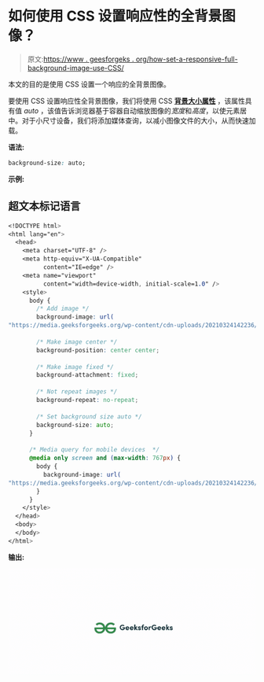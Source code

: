 # 如何使用 CSS 设置响应性的全背景图像？

> 原文:[https://www . geesforgeks . org/how-set-a-responsive-full-background-image-use-CSS/](https://www.geeksforgeeks.org/how-to-set-a-responsive-full-background-image-using-css/)

本文的目的是使用 CSS 设置一个响应的全背景图像。

要使用 CSS 设置响应性全背景图像，我们将使用 CSS [**背景大小属性**](https://www.geeksforgeeks.org/css-background-size-property/) ，该属性具有值 *auto* ，该值告诉浏览器基于容器自动缩放图像的*宽度*和*高度*，以使元素居中。对于小尺寸设备，我们将添加媒体查询，以减小图像文件的大小，从而快速加载。

**语法:**

```css
background-size: auto; 
```

**示例:**

## 超文本标记语言

```css
<!DOCTYPE html>
<html lang="en">
  <head>
    <meta charset="UTF-8" />
    <meta http-equiv="X-UA-Compatible" 
          content="IE=edge" />
    <meta name="viewport" 
          content="width=device-width, initial-scale=1.0" />
    <style>
      body {
        /* Add image */
        background-image: url(
"https://media.geeksforgeeks.org/wp-content/cdn-uploads/20210324142236/gfg_complete_logo_2x-min1.png");

        /* Make image center */
        background-position: center center;

        /* Make image fixed */
        background-attachment: fixed;

        /* Not repeat images */
        background-repeat: no-repeat;

        /* Set background size auto */
        background-size: auto;
      }

      /* Media query for mobile devices  */
      @media only screen and (max-width: 767px) {
        body {
          background-image: url(
"https://media.geeksforgeeks.org/wp-content/cdn-uploads/20210324142236/gfg_complete_logo_2x-min1.png");
        }
      }
    </style>
  </head>
  <body>
  </body>
</html>
```

**输出:**

![](img/f5297cd821b70c0f6d538e2187d8dc9b.png)